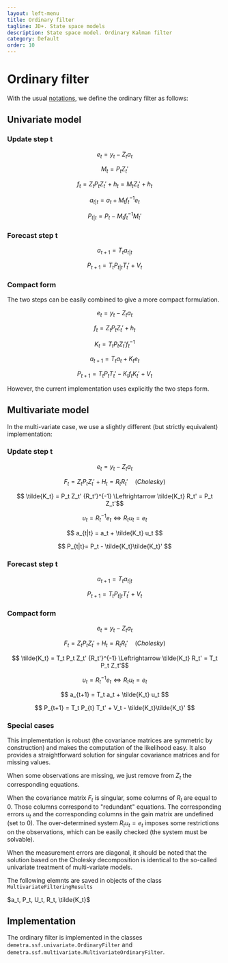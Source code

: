 ```yaml
---
layout: left-menu
title: Ordinary filter
tagline: JD+. State space models
description: State space model. Ordinary Kalman filter
category: Default
order: 10
---
```


# Ordinary filter

With the usual [notations](./index.md), we define the ordinary filter as follows:

## Univariate model

### Update step t

$$ e_t = y_t - Z_t a_t $$   

$$ M_t = P_t Z_t' $$  

$$ f_t= Z_t P_t Z_t' +h_t = M_tZ_t' + h_t $$  

$$ a_{t|t} = a_t + M_t f_t^{-1}e_t $$  

$$ P_{t|t}= P_t - M_t f_t^{-1} M_t' $$  


### Forecast step t

$$ a_{t+1} = T_t a_{t|t} $$   

$$ P_{t+1} = T_t P_{t|t} T_t' + V_t $$   


### Compact form

The two steps can be easily combined to give a more compact formulation.

$$ e_t = y_t - Z_t a_t $$   

$$ f_t= Z_t P_t Z_t' + h_t$$  

$$ K_t = T_t P_t Z_t' f_t^{-1} $$  

$$ a_{t+1} = T_t a_t + K_t e_t $$   

$$ P_{t+1} = T_t P_t T_t' - K_t f_t K_t' + V_t $$   

However, the current implementation uses explicitly the two steps form.

## Multivariate model


In the multi-variate case, we use a slightly different (but strictly equivalent) implementation:

### Update step t	

$$ e_t = y_t - Z_t a_t $$  

$$ F_t = Z_t P_t Z_t' + H_t = R_t R_t' \quad(Cholesky)$$  

$$ \tilde{K_t} = P_t Z_t' {R_t'}^{-1} \Leftrightarrow \tilde{K_t} R_t' = P_t Z_t'$$  

$$ u_t = R_t^{-1} e_t \Leftrightarrow R_t u_t = e_t $$  

$$ a_{t|t} = a_t + \tilde{K_t} u_t $$

$$ P_{t|t}= P_t - \tilde{K_t}\tilde{K_t}' $$  

### Forecast step t

$$ a_{t+1} = T_t a_{t|t} $$   

$$ P_{t+1} = T_t P_{t|t} T_t' + V_t $$   

### Compact form

$$ e_t = y_t - Z_t a_t $$  

$$ F_t = Z_t P_t Z_t' + H_t = R_t R_t' \quad(Cholesky)$$  

$$ \tilde{K_t} =  T_t P_t Z_t' {R_t'}^{-1} \Leftrightarrow \tilde{K_t} R_t' = T_t P_t Z_t'$$  

$$ u_t = R_t^{-1} e_t \Leftrightarrow R_t u_t = e_t $$  

$$ a_{t+1} = T_t a_t + \tilde{K_t} u_t $$

$$ P_{t+1} = T_t P_{t} T_t' + V_t - \tilde{K_t}\tilde{K_t}' $$   


### Special cases

This implementation is robust (the covariance matrices are symmetric by construction) and makes the computation of the likelihood easy. It also provides a straightforward solution for singular covariance matrices and for missing values.

When some observations are missing, we just remove from $Z_t$ the corresponding equations.

When the covariance matrix $F_t$ is singular, some columns of $R_t$ are equal to 0. Those columns correspond to "redundant" equations. The corresponding errors $u_t$  and the corresponding columns in the gain matrix are undefined (set to 0). The over-determined system $R_t u_t = e_t$ imposes some restrictions on the observations, which can be easily checked (the system must be solvable).

When the measurement errors are diagonal, it should be noted that the solution based on the Cholesky decomposition is identical to the so-called univariate treatment of multi-variate models.

The following elemnts are saved in objects of the class ``MultivariateFilteringResults``

$a_t, P_t, U_t, R_t, \tilde{K_t}$



## Implementation

The ordinary filter is implemented in the classes `demetra.ssf.univariate.OrdinaryFilter` and `demetra.ssf.multivariate.MultivariateOrdinaryFilter`.